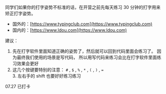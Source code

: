 同学们如果你的打字姿势不标准的话，在开营之前先每天练习 30 分钟的打字用来矫正打字姿势。  
+ 国外的：[https://www.typingclub.com](https://www.typingclub.com)
+ 国内的：[https://www.ldou.com](https://www.ldou.com)
  
建议：  
1. 先在打字软件里面知道正确的姿势了，然后就可以回到代码里面会练习了。 因为最终我们使用的场景是写代码， 所以用写代码来练习会比在打字软件里面练习效果会更好  
2. 这几个按键要特别的注意： `#` , `$` , `%` , `*` , `(` , `)` , `=`  
3. 左右手的 shift 也要好好练习练习

07.27 已打卡